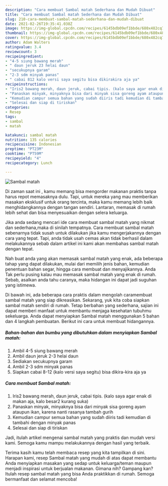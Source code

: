 ```yaml
---
description: "Cara membuat Sambal matah Sederhana dan Mudah Dibuat"
title: "Cara membuat Sambal matah Sederhana dan Mudah Dibuat"
slug: 210-cara-membuat-sambal-matah-sederhana-dan-mudah-dibuat
date: 2021-02-26T19:35:41.038Z
image: https://img-global.cpcdn.com/recipes/6145bdb09ef1bbde/680x482cq70/sambal-matah-foto-resep-utama.jpg
thumbnail: https://img-global.cpcdn.com/recipes/6145bdb09ef1bbde/680x482cq70/sambal-matah-foto-resep-utama.jpg
cover: https://img-global.cpcdn.com/recipes/6145bdb09ef1bbde/680x482cq70/sambal-matah-foto-resep-utama.jpg
author: Adam Walters
ratingvalue: 3.4
reviewcount: 3
recipeingredient:
- "4-5 siung bawang merah"
- " daun jeruk 23 helai daun"
- "secukupnya garam"
- "2-3 sdm minyak panas"
- " cabai 812 kalo versi saya segitu bisa dikirakira aja ya"
recipeinstructions:
- "Iris2 bawang merah, daun jeruk, cabai tipis. (kalo saya agar enak di makan aja, kalo besar2 kurang suka)"
- "Panaskan minyak, minyaknya bisa dari minyak sisa goreng ayam ataupun ikan, karena nanti rasanya tambah gurih"
- "Kemudian campur semua bahan yang sudah diiris tadi kemudian di tambahi dengan minyak panas"
- "Selesai dan siap di tiriskan"
categories:
- Resep
tags:
- sambal
- matah

katakunci: sambal matah 
nutrition: 135 calories
recipecuisine: Indonesian
preptime: "PT23M"
cooktime: "PT59M"
recipeyield: "4"
recipecategory: Lunch

---
```



![Sambal matah](https://img-global.cpcdn.com/recipes/6145bdb09ef1bbde/680x482cq70/sambal-matah-foto-resep-utama.jpg)

Di zaman  saat ini , kamu memang bisa mengorder makanan praktis tanpa harus repot memasaknya dulu. Tapi, untuk mereka yang mau memberikan masakan eksklusif untuk orang tercinta, maka kamu memang lebih baik menghidangkannya dengan tangan sendiri. Lantaran, memasak di rumah lebih sehat dan bisa menyesuaikan dengan selera keluarga.

Jika anda sedang mencari ide cara membuat sambal matah yang nikmat dan sederhana,maka di sinilah tempatnya. Cara membuat sambal matah  sebenarnya tidak susah untuk dilakukan jika kamu mengerjakannya dengan cara yang tepat. Tapi, anda tidak usah cemas akan tidak berhasil dalam melakukannya 
sebab dalam artikel ini kami akan membahas sambal matah dengan tepat.  



Nah buat anda yang akan memasak sambal matah yang enak, ada beberapa tahap yang dapat dilakukan, mulai dari memilih jenis bahan, kemudian penentuan bahan segar, hingga cara membuat dan menyajikannya. Anda Tak perlu pusing kalau mau memasak sambal matah yang enak di rumah. Sebab, asalkan anda  tahu caranya, maka hidangan ini dapat jadi suguhan yang istimewa.

Di bawah ini, ada beberapa cara praktis  dalam mengolah caramembuat sambal matah yang siap dikreasikan. Sekarang, yuk kita coba siapkan sambal matah sendiri di rumah. Tetap berbahan yang sederhana, sajian ini dapat memberi manfaat untuk membantu menjaga kesehatan tubuhmu sekeluarga. Anda dapat menyiapkan Sambal matah menggunakan 5 bahan dan 4 langkah pembuatan. Berikut ini cara untuk membuat hidangannya.

<!--inarticleads1-->

##### Bahan-bahan dan bumbu yang dibutuhkan dalam menyiapkan Sambal matah:

1. Ambil 4-5 siung bawang merah
1. Ambil  daun jeruk 2-3 helai daun
1. Sediakan secukupnya garam
1. Ambil 2-3 sdm minyak panas
1. Siapkan  cabai 8-12 (kalo versi saya segitu) bisa dikira-kira aja ya




<!--inarticleads2-->

##### Cara membuat Sambal matah:

1. Iris2 bawang merah, daun jeruk, cabai tipis. (kalo saya agar enak di makan aja, kalo besar2 kurang suka)
1. Panaskan minyak, minyaknya bisa dari minyak sisa goreng ayam ataupun ikan, karena nanti rasanya tambah gurih
1. Kemudian campur semua bahan yang sudah diiris tadi kemudian di tambahi dengan minyak panas
1. Selesai dan siap di tiriskan




Jadi, itulah artikel mengenai  sambal matah  yang praktis dan mudah versi kami. Semoga kamu mampu melakukannya dengan hasil yang terbaik. 

Terima kasih kamu telah membaca resep yang kita tampilkan di sini. Harapan kami, resep  Sambal matah yang mudah di atas dapat membantu Anda menyiapkan masakan yang sedap untuk keluarga/teman maupun menjadi inspirasi untuk berjualan makanan. Gimana nih? Gampang kan? Itulah resep sambal matah yang bisa Anda praktikkan di rumah. Semoga bermanfaat dan selamat mencoba!

